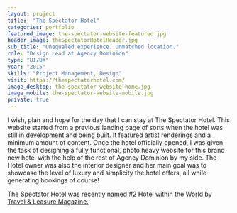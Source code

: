 ```yaml
---
layout: project
title:  "The Spectator Hotel"
categories: portfolio
featured_image: the-spectator-website-featured.jpg
header_image: theSpectatorHotelHeader.jpg
sub_title: "Unequaled experience. Unmatched location."
role: "Design Lead at Agency Dominion"
type: "UI/UX"
year: "2015"
skills: "Project Management, Design"
visit: https://thespectatorhotel.com/
image_desktop: the-spectator-website-home.jpg
image_mobile: the-spectator-website-mobile.jpg
private: true
---
```

I wish, plan and hope for the day that I can stay at The Spectator Hotel. This
website started from a previous landing page of sorts when the hotel was still
in development and being built. It featured artist renderings and a minimum amount
of content. Once the hotel officially opened, I was given the task of designing a
fully functional, photo heavy website for this brand new hotel with the help of
the rest of Agency Dominion by my side. The Hotel owner was also the interior designer
and her main goal was to showcase the level of luxury and simplicity the hotel offers,
all while generating bookings of course!

The Spectator Hotel was recently named #2 Hotel within the World by [Travel & Leasure Magazine.](https://www.travelandleisure.com/worlds-best/hotels-top-100-overall#the-spectator-charleston-south-carolina)
